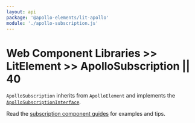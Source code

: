 ```yaml
---
layout: api
package: '@apollo-elements/lit-apollo'
module: './apollo-subscription.js'
---
```

# Web Component Libraries >> LitElement >> ApolloSubscription || 40

`ApolloSubscription` inherits from `ApolloElement` and implements the [`ApolloSubscriptionInterface`](/api/interfaces/subscription/).

Read the [subscription component guides](../../../../guides/building-apps/subscriptions/) for examples and tips.
